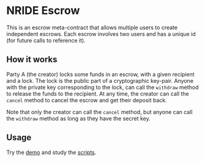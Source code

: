 # NRIDE Escrow

This is an escrow meta-contract that allows multiple users to create independent
escrows. Each escrow involves two users and has a unique id (for future calls to
reference it).

## How it works

Party A (the creator) locks some funds in an escrow, with a given recipient and
a lock. The lock is the public part of a cryptographic key-pair. Anyone with the
private key corresponding to the lock, can call the `withdraw` method to release
the funds to the recipient. At any time, the creator can call the `cancel` 
method to cancel the escrow and get their deposit back.

Note that only the creator can call the `cancel` method, but anyone can call the 
`withdraw` method as long as they have the secret key.

## Usage

Try the [demo](../README.md#demo) and study the [scripts](../scripts/escrow/).
